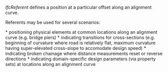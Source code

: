 _IfcReferent_ defines a position at a particular offset along an alignment curve.

Referents may be used for several scenarios:

\* positioning physical elements at common locations along an alignment curve (e.g. bridge piers)
\* indicating transitions for cross-sections (e.g. beginning of curvature where road is relatively flat, maximum curvature having super-elevated cross-slope to accomodate design speed)
\* indicating broken chainage where distance measurements reset or reverse directions
\* indicating domain-specific design parameters (via property sets) at locations along an alignment curve

